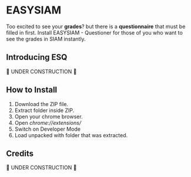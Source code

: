 # EASYSIAM
Too excited to see your <b>grades</b>? but there is a <b>questionnaire</b> that must be filled in first. Install EASYSIAM - Questioner for those of you who want to see the grades in SIAM instantly.

## Introducing ESQ
🚧 UNDER CONSTRUCTION 🚧

## How to Install
1. Download the ZIP file.
2. Extract folder inside ZIP.
3. Open your chrome browser.
4. Open <i>chrome://extensions/</i>
5. Switch on Developer Mode
6. Load unpacked with folder that was extracted.

## Credits
🚧 UNDER CONSTRUCTION 🚧